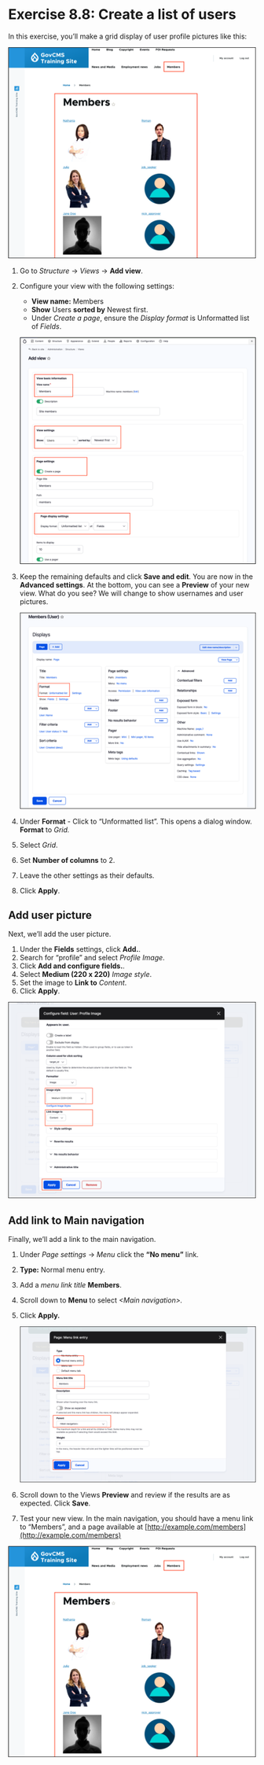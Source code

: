 # Exercise 8.8: Create a list of users

In this exercise, you’ll make a grid display of user profile pictures like this:

![Image of Grid display user profile images](../.gitbook/assets/Ex-8-8-User-List-6.png)

1. Go to _Structure_ → _Views_ → **Add view**.
2. Configure your view with the following settings:
   - **View name:** Members
   - **Show** Users **sorted by** Newest first.
   - Under _Create a page_, ensure the _Display format_ is Unformatted list of _Fields_.
    
    ![Image of Create View](../.gitbook/assets/Ex-8-8-User-List-2.png)

3. Keep the remaining defaults and click **Save and edit**.
    You are now in the **Advanced settings**. At the bottom, you can see a **Preview** of your new view. What do you see? We will change to show usernames and user pictures.
    
    ![Image of Members View settings](../.gitbook/assets/Ex-8-8-User-List-3.png)
    
4. Under **Format** - Click to “Unformatted list”. This opens a dialog window. **Format** to _Grid._
5. Select _Grid_. 
6. Set **Number of columns** to 2. 
7. Leave the other settings as their defaults.
8. Click **Apply**.

## Add user picture

Next, we’ll add the user picture.

1. Under the **Fields** settings, click **Add.**.
2. Search for “profile” and select _Profile Image_. 
3. Click **Add and configure fields.**.
3. Select **Medium \(220 x 220\)** _Image style_.
4. Set the image to **Link to** _Content_.
5. Click **Apply**.

![Image of Add image to Member view](../.gitbook/assets/Ex-8-8-User-List-4.png)

## Add link to Main navigation

Finally, we’ll add a link to the main navigation. 

1. Under _Page settings_ → _Menu_ click the **“No menu”** link.
2. **Type:** Normal menu entry.
3. Add a _menu link title_ **Members**.
4. Scroll down to **Menu** to select _&lt;Main navigation&gt;._
6. Click **Apply.**

    ![Image of Add menu to Main navigation](../.gitbook/assets/Ex-8-8-User-List-5.png)
    
7. Scroll down to the Views **Preview** and review if the results are as expected. Click **Save**.
8. Test your new view. In the main navigation, you should have a menu link to “Members”, and a page available at [http://example.com/members](http://example.com/members)

![Image of Grid display user profile images](../.gitbook/assets/Ex-8-8-User-List-6.png)

